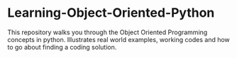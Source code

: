 # Learning-Object-Oriented-Python
This repository walks you through the Object Oriented Programming concepts in python. Illustrates real world examples, working codes and how to go about finding a coding solution. 
